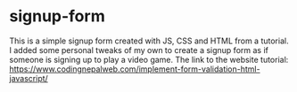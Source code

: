 # signup-form
This is a simple signup form created with JS, CSS and HTML from a tutorial. I added some personal tweaks of my own to create a signup form as if someone is signing up to play a video game. 
The link to the website tutorial:
https://www.codingnepalweb.com/implement-form-validation-html-javascript/
